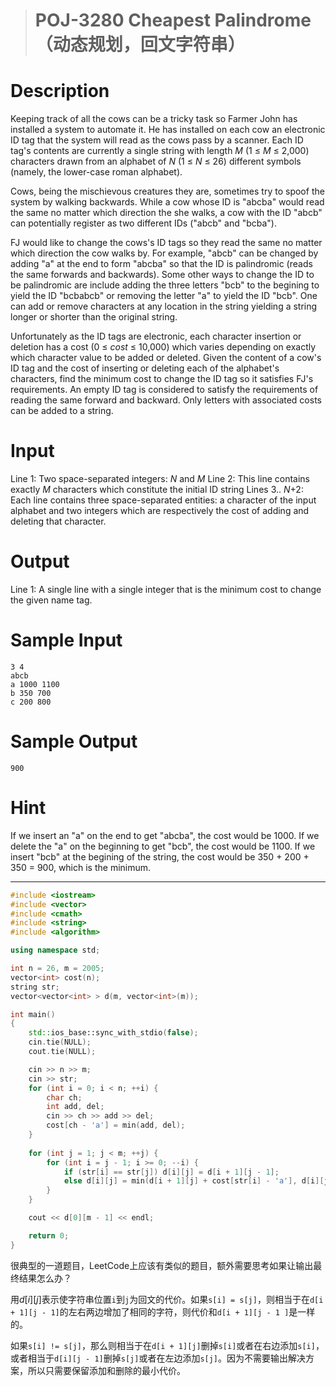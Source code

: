 > # POJ-3280 Cheapest Palindrome（动态规划，回文字符串）

# Description

Keeping track of all the cows can be a tricky task so Farmer John has installed a system to automate it. He has installed on each cow an electronic ID tag that the system will read as the cows pass by a scanner. Each ID tag's contents are currently a single string with length *M* (1 ≤ *M* ≤ 2,000) characters drawn from an alphabet of *N* (1 ≤ *N* ≤ 26) different symbols (namely, the lower-case roman alphabet).

Cows, being the mischievous creatures they are, sometimes try to spoof the system by walking backwards. While a cow whose ID is "abcba" would read the same no matter which direction the she walks, a cow with the ID "abcb" can potentially register as two different IDs ("abcb" and "bcba").

FJ would like to change the cows's ID tags so they read the same no matter which direction the cow walks by. For example, "abcb" can be changed by adding "a" at the end to form "abcba" so that the ID is palindromic (reads the same forwards and backwards). Some other ways to change the ID to be palindromic are include adding the three letters "bcb" to the begining to yield the ID "bcbabcb" or removing the letter "a" to yield the ID "bcb". One can add or remove characters at any location in the string yielding a string longer or shorter than the original string.

Unfortunately as the ID tags are electronic, each character insertion or deletion has a cost (0 ≤ *cost* ≤ 10,000) which varies depending on exactly which character value to be added or deleted. Given the content of a cow's ID tag and the cost of inserting or deleting each of the alphabet's characters, find the minimum cost to change the ID tag so it satisfies FJ's requirements. An empty ID tag is considered to satisfy the requirements of reading the same forward and backward. Only letters with associated costs can be added to a string.

# Input

Line 1: Two space-separated integers: *N* and *M*
Line 2: This line contains exactly *M* characters which constitute the initial ID string
Lines 3.. *N*+2: Each line contains three space-separated entities: a character of the input alphabet and two integers which are respectively the cost of adding and deleting that character.

# Output

Line 1: A single line with a single integer that is the minimum cost to change the given name tag.

# Sample Input

```
3 4
abcb
a 1000 1100
b 350 700
c 200 800
```

# Sample Output

```
900
```

# Hint

If we insert an "a" on the end to get "abcba", the cost would be 1000. If we delete the "a" on the beginning to get "bcb", the cost would be 1100. If we insert "bcb" at the begining of the string, the cost would be 350 + 200 + 350 = 900, which is the minimum.

---

```c++
#include <iostream>
#include <vector>
#include <cmath>
#include <string>
#include <algorithm>

using namespace std;

int n = 26, m = 2005;
vector<int> cost(n);
string str;
vector<vector<int> > d(m, vector<int>(m));

int main()
{
	std::ios_base::sync_with_stdio(false);
	cin.tie(NULL);
	cout.tie(NULL);

	cin >> n >> m;
	cin >> str;
	for (int i = 0; i < n; ++i) {
		char ch;
		int add, del;
		cin >> ch >> add >> del;
		cost[ch - 'a'] = min(add, del);
	}
    
	for (int j = 1; j < m; ++j) {
		for (int i = j - 1; i >= 0; --i) {
			if (str[i] == str[j]) d[i][j] = d[i + 1][j - 1];
			else d[i][j] = min(d[i + 1][j] + cost[str[i] - 'a'], d[i][j - 1] + cost[str[j] - 'a']);
		}
	}

	cout << d[0][m - 1] << endl;

    return 0;
}
```

很典型的一道题目，LeetCode上应该有类似的题目，额外需要思考如果让输出最终结果怎么办？

用$d[i][j]$表示使字符串位置`i`到`j`为回文的代价。如果`s[i] = s[j]`，则相当于在`d[i + 1][j - 1]`的左右两边增加了相同的字符，则代价和`d[i + 1][j - 1 ]`是一样的。

如果`s[i] != s[j]`，那么则相当于在`d[i + 1][j]`删掉`s[i]`或者在右边添加`s[i]`，或者相当于`d[i][j - 1]`删掉`s[j]`或者在左边添加`s[j]`。因为不需要输出解决方案，所以只需要保留添加和删除的最小代价。